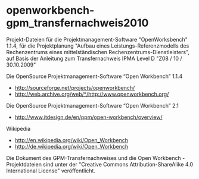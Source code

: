 # openworkbench-gpm_transfernachweis2010
Projekt-Dateien für die Projektmanagement-Software "OpenWorksbench" 1.1.4, für die Projektplanung "Aufbau eines Leistungs-Referenzmodells des Rechenzentrums eines mittelständischen  Rechenzentrums-Dienstleisters", auf Basis der Anleitung zum Transfernachweis IPMA Level D  "Z08 / 10 / 30.10.2009"

Die OpenSource Projektmanagement-Software “Open Workbench” 1.1.4

- http://sourceforge.net/projects/openworkbench/
- http://web.archive.org/web/*/http://www.openworkbench.org/

Die OpenSource Projektmanagement-Software “Open Workbench” 2.1

- http://www.itdesign.de/en/ppm/open-workbench/overview/

Wikipedia
- http://en.wikipedia.org/wiki/Open_Workbench
- http://de.wikipedia.org/wiki/Open_Workbench

Die Dokument des GPM-Transfernachweises und die Open Workbench - Projektdateien sind unter der "Creative Commons Attribution-ShareAlike 4.0 International License" veröffentlicht. 
